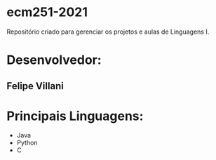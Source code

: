 # ecm251-2021
Repositório criado para gerenciar os projetos e aulas de Linguagens I.

# Desenvolvedor: 
## Felipe Villani

# Principais Linguagens:
- Java
- Python
- C
